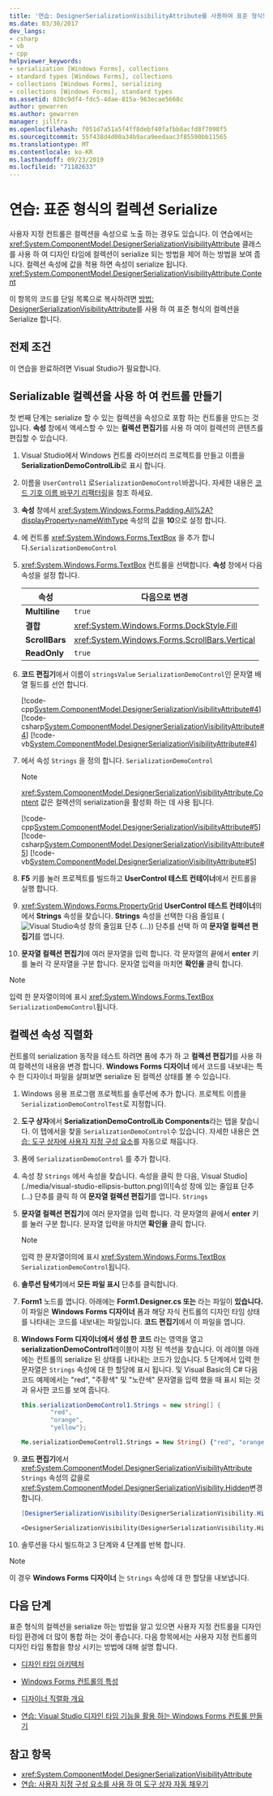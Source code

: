 ```yaml
---
title: '연습: DesignerSerializationVisibilityAttribute를 사용하여 표준 형식의 컬렉션 직렬화'
ms.date: 03/30/2017
dev_langs:
- csharp
- vb
- cpp
helpviewer_keywords:
- serialization [Windows Forms], collections
- standard types [Windows Forms], collections
- collections [Windows Forms], serializing
- collections [Windows Forms], standard types
ms.assetid: 020c9df4-fdc5-4dae-815a-963ecae5668c
author: gewarren
ms.author: gewarren
manager: jillfra
ms.openlocfilehash: f051d7a51a5f4ff8debf40fafbb8acfd8f7098f5
ms.sourcegitcommit: 55f438d4d00a34b9aca9eedaac3f85590bb11565
ms.translationtype: MT
ms.contentlocale: ko-KR
ms.lasthandoff: 09/23/2019
ms.locfileid: "71182633"
---
```

# <a name="walkthrough-serialize-collections-of-standard-types"></a>연습: 표준 형식의 컬렉션 Serialize

사용자 지정 컨트롤은 컬렉션을 속성으로 노출 하는 경우도 있습니다. 이 연습에서는 <xref:System.ComponentModel.DesignerSerializationVisibilityAttribute> 클래스를 사용 하 여 디자인 타임에 컬렉션이 serialize 되는 방법을 제어 하는 방법을 보여 줍니다. 컬렉션 속성에 값을 적용 하면 속성이 serialize 됩니다. <xref:System.ComponentModel.DesignerSerializationVisibilityAttribute.Content>

이 항목의 코드를 단일 목록으로 복사하려면 [방법: DesignerSerializationVisibilityAttribute](https://docs.microsoft.com/previous-versions/visualstudio/visual-studio-2013/ms171833(v=vs.120))를 사용 하 여 표준 형식의 컬렉션을 Serialize 합니다.

## <a name="prerequisites"></a>전제 조건

이 연습을 완료하려면 Visual Studio가 필요합니다.

## <a name="create-a-control-with-a-serializable-collection"></a>Serializable 컬렉션을 사용 하 여 컨트롤 만들기

첫 번째 단계는 serialize 할 수 있는 컬렉션을 속성으로 포함 하는 컨트롤을 만드는 것입니다. **속성** 창에서 액세스할 수 있는 **컬렉션 편집기**를 사용 하 여이 컬렉션의 콘텐츠를 편집할 수 있습니다.

1. Visual Studio에서 Windows 컨트롤 라이브러리 프로젝트를 만들고 이름을 **SerializationDemoControlLib**로 표시 합니다.

2. 이름을 `UserControl1` 로`SerializationDemoControl`바꿉니다. 자세한 내용은 [코드 기호 이름 바꾸기 리팩터링](/visualstudio/ide/reference/rename)을 참조 하세요.

3. **속성** 창에서 <xref:System.Windows.Forms.Padding.All%2A?displayProperty=nameWithType> 속성의 값을 **10**으로 설정 합니다.

4. 에 컨트롤 <xref:System.Windows.Forms.TextBox> 을 추가 합니다.`SerializationDemoControl`

5. <xref:System.Windows.Forms.TextBox> 컨트롤을 선택합니다. **속성** 창에서 다음 속성을 설정 합니다.

    |속성|다음으로 변경|
    |--------------|---------------|
    |**Multiline**|`true`|
    |**결합**|<xref:System.Windows.Forms.DockStyle.Fill>|
    |**ScrollBars**|<xref:System.Windows.Forms.ScrollBars.Vertical>|
    |**ReadOnly**|`true`|

6. **코드 편집기**에서 이름이 `stringsValue` `SerializationDemoControl`인 문자열 배열 필드를 선언 합니다.

     [!code-cpp[System.ComponentModel.DesignerSerializationVisibilityAttribute#4](~/samples/snippets/cpp/VS_Snippets_Winforms/System.ComponentModel.DesignerSerializationVisibilityAttribute/cpp/form1.cpp#4)]
     [!code-csharp[System.ComponentModel.DesignerSerializationVisibilityAttribute#4](~/samples/snippets/csharp/VS_Snippets_Winforms/System.ComponentModel.DesignerSerializationVisibilityAttribute/CS/form1.cs#4)]
     [!code-vb[System.ComponentModel.DesignerSerializationVisibilityAttribute#4](~/samples/snippets/visualbasic/VS_Snippets_Winforms/System.ComponentModel.DesignerSerializationVisibilityAttribute/VB/form1.vb#4)]

7. 에서 속성 `Strings` 을 정의 합니다. `SerializationDemoControl`

   > [!NOTE]
   > <xref:System.ComponentModel.DesignerSerializationVisibilityAttribute.Content> 값은 컬렉션의 serialization을 활성화 하는 데 사용 됩니다.

   [!code-cpp[System.ComponentModel.DesignerSerializationVisibilityAttribute#5](~/samples/snippets/cpp/VS_Snippets_Winforms/System.ComponentModel.DesignerSerializationVisibilityAttribute/cpp/form1.cpp#5)]
   [!code-csharp[System.ComponentModel.DesignerSerializationVisibilityAttribute#5](~/samples/snippets/csharp/VS_Snippets_Winforms/System.ComponentModel.DesignerSerializationVisibilityAttribute/CS/form1.cs#5)]
   [!code-vb[System.ComponentModel.DesignerSerializationVisibilityAttribute#5](~/samples/snippets/visualbasic/VS_Snippets_Winforms/System.ComponentModel.DesignerSerializationVisibilityAttribute/VB/form1.vb#5)]

8. **F5** 키를 눌러 프로젝트를 빌드하고 **UserControl 테스트 컨테이너**에서 컨트롤을 실행 합니다.

9. <xref:System.Windows.Forms.PropertyGrid> **UserControl 테스트 컨테이너**의에서 **Strings** 속성을 찾습니다. **Strings** 속성을 선택한 다음 줄임표 (![Visual Studio](./media/visual-studio-ellipsis-button.png)속성 창의 줄임표 단추 (...)) 단추를 선택 하 여 **문자열 컬렉션 편집기**를 엽니다.

10. **문자열 컬렉션 편집기**에 여러 문자열을 입력 합니다. 각 문자열의 끝에서 **enter** 키를 눌러 각 문자열을 구분 합니다. 문자열 입력을 마치면 **확인을** 클릭 합니다.

   > [!NOTE]
   > 입력 한 문자열이의에 표시 <xref:System.Windows.Forms.TextBox> `SerializationDemoControl`됩니다.

## <a name="serialize-a-collection-property"></a>컬렉션 속성 직렬화

컨트롤의 serialization 동작을 테스트 하려면 폼에 추가 하 고 **컬렉션 편집기**를 사용 하 여 컬렉션의 내용을 변경 합니다. **Windows Forms 디자이너** 에서 코드를 내보내는 특수 한 디자이너 파일을 살펴보면 serialize 된 컬렉션 상태를 볼 수 있습니다.

1. Windows 응용 프로그램 프로젝트를 솔루션에 추가 합니다. 프로젝트 이름을 `SerializationDemoControlTest`로 지정합니다.

2. **도구 상자**에서 **SerializationDemoControlLib Components**라는 탭을 찾습니다. 이 탭에서을 찾을 `SerializationDemoControl`수 있습니다. 자세한 내용은 [연습: 도구 상자에 사용자 지정 구성 요소](walkthrough-automatically-populating-the-toolbox-with-custom-components.md)를 자동으로 채웁니다.

3. 폼에 `SerializationDemoControl` 를 추가 합니다.

4. 속성 창 `Strings` 에서 속성을 찾습니다. 속성을 클릭 한 다음, Visual Studio](./media/visual-studio-ellipsis-button.png)의![속성 창에 있는 줄임표 단추 (...) 단추를 클릭 하 여 **문자열 컬렉션 편집기**를 엽니다. `Strings`

5. **문자열 컬렉션 편집기**에 여러 문자열을 입력 합니다. 각 문자열의 끝에서 **enter** 키를 눌러 구분 합니다. 문자열 입력을 마치면 **확인을** 클릭 합니다.

    > [!NOTE]
    > 입력 한 문자열이의에 표시 <xref:System.Windows.Forms.TextBox> `SerializationDemoControl`됩니다.

6. **솔루션 탐색기**에서 **모든 파일 표시** 단추를 클릭합니다.

7. **Form1** 노드를 엽니다. 아래에는 **Form1.Designer.cs 또는** 라는 파일이 **있습니다.** 이 파일은 **Windows Forms 디자이너** 폼과 해당 자식 컨트롤의 디자인 타임 상태를 나타내는 코드를 내보내는 파일입니다. **코드 편집기**에서 이 파일을 엽니다.

8. **Windows Form 디자이너에서 생성 한 코드** 라는 영역을 열고 **serializationDemoControl1**레이블이 지정 된 섹션을 찾습니다. 이 레이블 아래에는 컨트롤의 serialize 된 상태를 나타내는 코드가 있습니다. 5 단계에서 입력 한 문자열은 `Strings` 속성에 대 한 할당에 표시 됩니다. 및 Visual Basic의 C# 다음 코드 예제에서는 "red", "주황색" 및 "노란색" 문자열을 입력 했을 때 표시 되는 것과 유사한 코드를 보여 줍니다.

    ```csharp
    this.serializationDemoControl1.Strings = new string[] {
            "red",
            "orange",
            "yellow"};
    ```

    ```vb
    Me.serializationDemoControl1.Strings = New String() {"red", "orange", "yellow"}
    ```

9. **코드 편집기**에서 <xref:System.ComponentModel.DesignerSerializationVisibilityAttribute> `Strings` 속성의 값을로 <xref:System.ComponentModel.DesignerSerializationVisibility.Hidden>변경 합니다.

    ```csharp
    [DesignerSerializationVisibility(DesignerSerializationVisibility.Hidden)]
    ```

    ```vb
    <DesignerSerializationVisibility(DesignerSerializationVisibility.Hidden)> _
    ```

10. 솔루션을 다시 빌드하고 3 단계와 4 단계를 반복 합니다.

> [!NOTE]
> 이 경우 **Windows Forms 디자이너** 는 `Strings` 속성에 대 한 할당을 내보냅니다.

## <a name="next-steps"></a>다음 단계

표준 형식의 컬렉션을 serialize 하는 방법을 알고 있으면 사용자 지정 컨트롤을 디자인 타임 환경에 더 많이 통합 하는 것이 좋습니다. 다음 항목에서는 사용자 지정 컨트롤의 디자인 타임 통합을 향상 시키는 방법에 대해 설명 합니다.

- [디자인 타임 아키텍처](https://docs.microsoft.com/previous-versions/visualstudio/visual-studio-2013/c5z9s1h4(v=vs.120))

- [Windows Forms 컨트롤의 특성](attributes-in-windows-forms-controls.md)

- [디자이너 직렬화 개요](https://docs.microsoft.com/previous-versions/visualstudio/visual-studio-2013/ms171834(v=vs.120))

- [연습: Visual Studio 디자인 타임 기능을 활용 하는 Windows Forms 컨트롤 만들기](creating-a-wf-control-design-time-features.md)

## <a name="see-also"></a>참고 항목

- <xref:System.ComponentModel.DesignerSerializationVisibilityAttribute>
- [연습: 사용자 지정 구성 요소를 사용 하 여 도구 상자 자동 채우기](walkthrough-automatically-populating-the-toolbox-with-custom-components.md)
